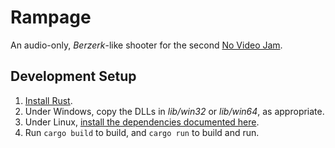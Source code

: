 # Rampage

An audio-only, _Berzerk_-like shooter for the second [No Video Jam](https://itch.io/jam/no-video-jam-2).

## Development Setup

1. [Install Rust](https://rustup.rs).
2. Under Windows, copy the DLLs in _lib/win32_ or _lib/win64_, as appropriate.
3. Under Linux, [install the dependencies documented here](https://github.com/bevyengine/bevy/blob/main/docs/linux_dependencies.md).
4. Run `cargo build` to build, and `cargo run` to build and run.